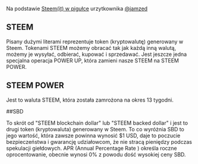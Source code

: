 Na podstawie [Steem(it) w pigułce](https://steemit.com/polish/@jamzed/steem-it-w-pigulce) urzytkownika [@jamzed](https://steemit.com/@jamzed)

## STEEM

Pisany dużymi literami reprezentuje token (kryptowalutę) generowany w Steem. Tokenami STEEM możemy obracać tak jak każdą inną walutą, możemy je wysyłać, odbierać, kupować i sprzedawać. Jest jeszcze jedna specjalna operacja POWER UP, która zamieni nasze STEEM na STEEM POWER.

## STEEM POWER

Jest to waluta STEEM, która została zamrożona na okres 13 tygodni.

##SBD

To skrót od "STEEM blockchain dollar" lub "STEEM backed dollar" i jest to drugi token (kryptowaluta) generowany w Steem. To co wyróżnia SBD to jego wartość, która zawsze powinna wynosić $1 USD, daje to poczucie bezpieczeństwa i gwarancję udziałowcom, że nie stracą pieniędzy podczas spekulacji giełdowych.
APR (Annual Percentage Rate ) określa roczne oprocentowanie, obecnie wynosi 0% z powodu dość wysokiej ceny SBD.